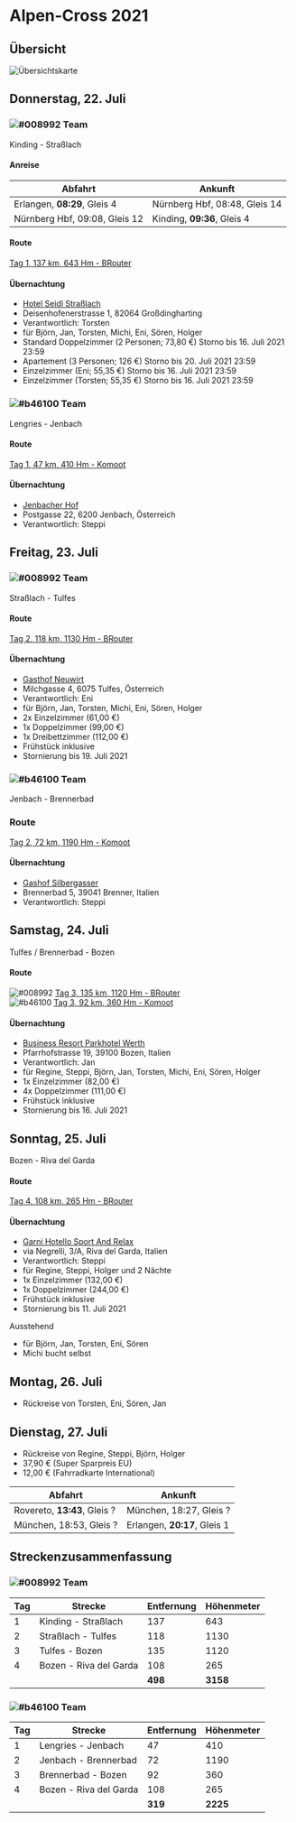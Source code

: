 # Alpen-Cross 2021

## Übersicht

![Übersichtskarte](alpenx-2021-gesamt.jpg)

## Donnerstag, 22. Juli

### ![#008992](https://via.placeholder.com/15/008992/000000?text=+) Team

Kinding - Straßlach

#### Anreise

| Abfahrt | Ankunft |
| ------- | ------- |
| Erlangen, **08:29**, Gleis 4 | Nürnberg Hbf, 08:48, Gleis 14 |
| Nürnberg Hbf, 09:08, Gleis 12 | Kinding, **09:36**, Gleis 4 |

#### Route

[Tag 1, 137 km, 643 Hm - BRouter](http://brouter.de/brouter-web/#map=9/48.4895/12.5491/osm-mapnik-german_style&lonlats=11.375967,48.993101;11.414881,48.821897;11.427026,48.806382;11.50805,48.536187;11.576929,48.351373;11.642933,48.244204;11.625091,48.194086;11.609631,48.163765;11.595876,48.146629;11.588119,48.132541;11.559774,48.107402;11.551523,48.090752;11.514208,48.004855&profile=fastbike-lowtraffic)

#### Übernachtung

- [Hotel Seidl Straßlach](https://www.seidl-gastro.de/)
- Deisenhofenerstrasse 1, 82064 Großdingharting
- Verantwortlich: Torsten
- für Björn, Jan, Torsten, Michi, Eni, Sören, Holger
- Standard Doppelzimmer (2 Personen; 73,80 €) Storno bis 16. Juli 2021 23:59
- Apartement (3 Personen; 126 €) Storno bis 20. Juli 2021 23:59
- Einzelzimmer (Eni; 55,35 €) Storno bis 16. Juli 2021 23:59
- Einzelzimmer (Torsten; 55,35 €) Storno bis 16. Juli 2021 23:59 

### ![#b46100](https://via.placeholder.com/15/b46100/000000?text=+) Team

Lengries - Jenbach

#### Route

[Tag 1, 47 km, 410 Hm - Komoot](https://www.komoot.de/plan/tour/d08AteLTwCwmi0=FzpsBjB-655L6ca64A==/@47.5369059,11.6613007,11z)

#### Übernachtung

- [Jenbacher Hof](https://www.jenbacherhof.at/de/Home)
- Postgasse 22, 6200 Jenbach, Österreich
- Verantwortlich: Steppi

## Freitag, 23. Juli

### ![#008992](https://via.placeholder.com/15/008992/000000?text=+) Team

Straßlach - Tulfes

#### Route

[Tag 2, 118 km, 1130 Hm - BRouter](http://brouter.de/brouter-web/#map=9/47.5320/11.4944/osm-mapnik-german_style&lonlats=11.514015,48.004395;11.706448,47.532197;11.705589,47.506853;11.714516,47.460519;11.744084,47.374262;11.577916,47.301541;11.530269,47.256944&profile=fastbike-lowtraffic)

#### Übernachtung

- [Gasthof Neuwirt](http://www.neuwirt-tulfes.at/)
- Milchgasse 4, 6075 Tulfes, Österreich
- Verantwortlich: Eni
- für Björn, Jan, Torsten, Michi, Eni, Sören, Holger
- 2x Einzelzimmer (61,00 €)
- 1x Doppelzimmer (99,00 €)
- 1x Dreibettzimmer (112,00 €)
- Frühstück inklusive
- Stornierung bis 19. Juli 2021

### ![#b46100](https://via.placeholder.com/15/b46100/000000?text=+) Team

Jenbach - Brennerbad

### Route

[Tag 2, 72 km, 1190 Hm - Komoot](https://www.komoot.de/plan/tour/d08AtMpmgCzohs=F0psE6ca68ugVZrvvFTtzAA=/@47.1761786,11.7333984,10z)

#### Übernachtung

- [Gashof Silbergasser](https://silbergasser.it/)
- Brennerbad 5, 39041 Brenner, Italien
- Verantwortlich: Steppi

## Samstag, 24. Juli

Tulfes / Brennerbad - Bozen

#### Route

![#008992](https://via.placeholder.com/15/008992/000000?text=+) [Tag 3, 135 km, 1120 Hm - BRouter](http://brouter.de/brouter-web/#map=10/46.8717/11.2871/osm-mapnik-german_style&lonlats=11.530167,47.256911;11.450307,46.950892;11.444664,46.937649;11.640369,46.686962;11.623503,46.680912;11.578496,46.644722;11.569462,46.642104;11.567037,46.641021;11.566029,46.638771;11.551716,46.63052;11.5238,46.582742;11.490004,46.526066;11.451895,46.499602;11.400992,46.492823;11.384314,46.494611;11.333993,46.465508&profile=fastbike-lowtraffic)  
![#b46100](https://via.placeholder.com/15/b46100/000000?text=+) [Tag 3, 92 km, 360 Hm - Komoot](https://www.komoot.de/plan/tour/d08AszYlQCvQnA=Fzp4EGKnbmlrvyClNtu0wjA=/@46.7266831,11.4697266,10z)

#### Übernachtung

- [Business Resort Parkhotel Werth](http://www.hotelwerth.com/de/)
- Pfarrhofstrasse 19, 39100 Bozen, Italien
- Verantwortlich: Jan
- für Regine, Steppi, Björn, Jan, Torsten, Michi, Eni, Sören, Holger
- 1x Einzelzimmer (82,00 €)
- 4x Doppelzimmer (111,00 €)
- Frühstück inklusive
- Stornierung bis 16. Juli 2021

## Sonntag, 25. Juli

Bozen - Riva del Garda

#### Route

[Tag 4, 108 km, 265 Hm - BRouter](http://brouter.de/brouter-web/#map=10/46.1551/11.1209/osm-mapnik-german_style&lonlats=11.333953,46.465481;11.334565,46.444304;11.314802,46.412092;11.208125,46.245104;11.152174,46.224638;11.136703,46.202644;11.114666,46.183708;11.101727,46.15968;11.075678,46.142768;11.078382,46.132988;11.086535,46.129232;11.086085,46.116354;11.111362,46.051283;11.122327,46.012299;11.122842,46.001964;11.103959,45.950299;11.051774,45.921586;11.016326,45.890306;11.008666,45.866853;10.994364,45.851873;10.875156,45.871545;10.842025,45.886483&profile=fastbike-lowtraffic)

#### Übernachtung

- [Garni Hotello Sport And Relax ](https://www.garnihotello.it/?lang=de)
- via Negrelli, 3/A, Riva del Garda, Italien
- Verantwortlich: Steppi
- für Regine, Steppi, Holger und 2 Nächte
- 1x Einzelzimmer (132,00 €)
- 1x Doppelzimmer (244,00 €)
- Frühstück inklusive
- Stornierung bis 11. Juli 2021

Ausstehend
- für Björn, Jan, Torsten, Eni, Sören
- Michi bucht selbst

## Montag, 26. Juli

- Rückreise von Torsten, Eni, Sören, Jan

## Dienstag, 27. Juli

- Rückreise von Regine, Steppi, Björn, Holger
- 37,90 € (Super Sparpreis EU)
- 12,00 € (Fahrradkarte International)

| Abfahrt | Ankunft |
| ------- | ------- |
| Rovereto, **13:43**, Gleis ? | München, 18:27, Gleis ? |
| München, 18:53, Gleis ? | Erlangen, **20:17**, Gleis 1 |

## Streckenzusammenfassung

### ![#008992](https://via.placeholder.com/15/008992/000000?text=+) Team

| Tag | Strecke | Entfernung | Höhenmeter |
| --- | ------- | ---------- | ---------- |
| 1 | Kinding - Straßlach      | 137 | 643  |
| 2 | Straßlach - Tulfes       | 118 | 1130 |
| 3 | Tulfes - Bozen           | 135 | 1120 |
| 4 | Bozen - Riva del Garda   | 108 | 265  |
|   |                       | **498** | **3158** |

### ![#b46100](https://via.placeholder.com/15/b46100/000000?text=+) Team

| Tag | Strecke | Entfernung | Höhenmeter |
| --- | ------- | ---------- | ---------- |
| 1 | Lengries - Jenbach       | 47  | 410  |
| 2 | Jenbach - Brennerbad     | 72  | 1190 |
| 3 | Brennerbad - Bozen       | 92  | 360  |
| 4 | Bozen - Riva del Garda   | 108 | 265  |
|   |                       | **319** | **2225** |
